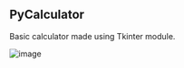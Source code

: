 ## PyCalculator

Basic calculator made using Tkinter module.

![image](https://user-images.githubusercontent.com/51498514/131655522-9b0bcfc2-73f6-40d8-8dc8-61a519484146.png)
